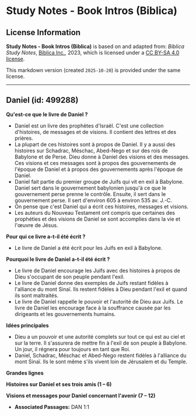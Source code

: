 # Study Notes - Book Intros (Biblica)

## License Information

**Study Notes - Book Intros (Biblica)** is based on and adapted from: _Biblica Study Notes_, [Biblica Inc.](https://www.biblica.com/), 2023, which is licensed under a [CC BY-SA 4.0 license](https://creativecommons.org/licenses/by-sa/4.0/legalcode.en).

This markdown version (created `2025-10-20`) is provided under the same license.



--------------------------------

## Daniel (id: 499288)

**Qu'est\-ce que le livre de Daniel ?**

* Daniel est un livre des prophètes d'Israël. C'est une collection d'histoires, de messages et de visions. Il contient des lettres et des prières.
* La plupart de ces histoires sont à propos de Daniel. Il y a aussi des histoires sur Schadrac, Méschac, Abed\-Nego et sur des rois de Babylone et de Perse. Dieu donne à Daniel des visions et des messages. Ces visions et ces messages sont à propos des gouvernements de l'époque de Daniel et à propos des gouvernements après l'époque de Daniel.
* Daniel fait partie du premier groupe de Juifs qui vit en exil à Babylone. Daniel sert dans le gouvernement babylonien jusqu'à ce que le gouvernement perse prenne le contrôle. Ensuite, il sert dans le gouvernement perse. Il sert d'environ 605 à environ 535 av. J.\-C.
* On pense que c'est Daniel qui a écrit ces histoires, messages et visions.
* Les auteurs du Nouveau Testament ont compris que certaines des prophéties et des visions de Daniel se sont accomplies dans la vie et l'œuvre de Jésus.

**Pour qui ce livre a\-t\-il été écrit ?**

* Le livre de Daniel a été écrit pour les Juifs en exil à Babylone.

**Pourquoi le livre de Daniel a\-t\-il été écrit ?**

* Le livre de Daniel encourage les Juifs avec des histoires à propos de Dieu s'occupant de son peuple pendant l'exil.
* Le livre de Daniel donne des exemples de Juifs restant fidèles à l'alliance du mont Sinaï. Ils restent fidèles à Dieu pendant l'exil et quand ils sont maltraités.
* Le livre de Daniel rappelle le pouvoir et l'autorité de Dieu aux Juifs. Le livre de Daniel les encourage face à la souffrance causée par les dirigeants et les gouvernements humains.

**Idées principales**

* Dieu a un pouvoir et une autorité complets sur tout ce qui est au ciel et sur la terre. Il s'assurera de mettre fin à l'exil de son peuple à Babylone. Un jour, il régnera pour toujours en tant que Roi.
* Daniel, Schadrac, Méschac et Abed\-Nego restent fidèles à l'alliance du mont Sinaï. Ils le sont même s'ils vivent loin de Jérusalem et du Temple.

**Grandes lignes**

**Histoires sur Daniel et ses trois amis (1 – 6\)**

**Visions et messages pour Daniel concernant l'avenir (7 – 12\)**

* **Associated Passages:** DAN 1:1

